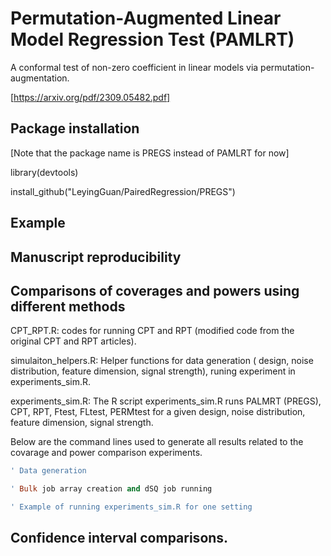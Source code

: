 # Permutation-Augmented Linear Model Regression Test (PAMLRT)
A conformal test of non-zero coefficient in linear models via permutation-augmentation.

[https://arxiv.org/pdf/2309.05482.pdf]



## Package installation

[Note that the package name is PREGS instead of PAMLRT for now]

library(devtools)

install_github("LeyingGuan/PairedRegression/PREGS")

## Example



## Manuscript reproducibility

## Comparisons of coverages and powers using different methods

CPT_RPT.R: codes for running CPT and RPT (modified code from the original CPT and RPT articles).

simulaiton_helpers.R: Helper functions for data generation ( design, noise distribution, feature dimension, signal strength), runing experiment in experiments_sim.R.

experiments_sim.R: The R script experiments_sim.R runs PALMRT (PREGS), CPT, RPT, Ftest, FLtest, PERMtest for a given design, noise distribution, feature dimension, signal strength. 

Below are the command lines used to generate all results related to the covarage and power comparison experiments.

```ruby
' Data generation

' Bulk job array creation and dSQ job running

' Example of running experiments_sim.R for one setting
```




## Confidence interval comparisons.

